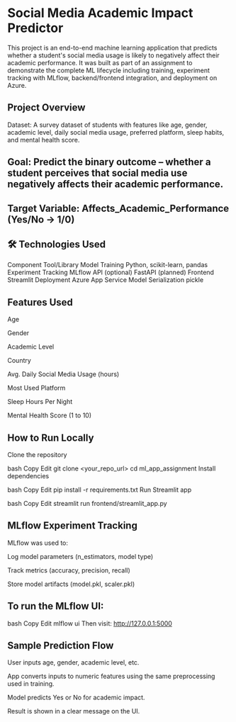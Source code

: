 # Social Media Academic Impact Predictor
This project is an end-to-end machine learning application that predicts whether a student's social media usage is likely to negatively affect their academic performance. It was built as part of an assignment to demonstrate the complete ML lifecycle including training, experiment tracking with MLflow, backend/frontend integration, and deployment on Azure.

## Project Overview
Dataset: A survey dataset of students with features like age, gender, academic level, daily social media usage, preferred platform, sleep habits, and mental health score.

## Goal: Predict the binary outcome – whether a student perceives that social media use negatively affects their academic performance.

## Target Variable: Affects_Academic_Performance (Yes/No → 1/0)

## 🛠 Technologies Used
Component	Tool/Library
Model Training	Python, scikit-learn, pandas
Experiment Tracking	MLflow
API (optional)	FastAPI (planned)
Frontend	Streamlit
Deployment	Azure App Service
Model Serialization	pickle

## Features Used
Age

Gender

Academic Level

Country

Avg. Daily Social Media Usage (hours)

Most Used Platform

Sleep Hours Per Night

Mental Health Score (1 to 10)


## How to Run Locally
Clone the repository

bash
Copy
Edit
git clone <your_repo_url>
cd ml_app_assignment
Install dependencies

bash
Copy
Edit
pip install -r requirements.txt
Run Streamlit app

bash
Copy
Edit
streamlit run frontend/streamlit_app.py

## MLflow Experiment Tracking
MLflow was used to:

Log model parameters (n_estimators, model type)

Track metrics (accuracy, precision, recall)

Store model artifacts (model.pkl, scaler.pkl)


## To run the MLflow UI:

bash
Copy
Edit
mlflow ui
Then visit: http://127.0.0.1:5000

## Sample Prediction Flow
User inputs age, gender, academic level, etc.

App converts inputs to numeric features using the same preprocessing used in training.

Model predicts Yes or No for academic impact.

Result is shown in a clear message on the UI.

